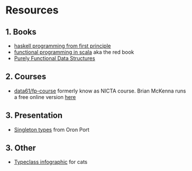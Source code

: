# Resources

## 1. Books

* [haskell programming from first principle](http://haskellbook.com/)
* [functional programming in scala](https://www.manning.com/books/functional-programming-in-scala) aka the red book
* [Purely Functional Data Structures](https://www.goodreads.com/book/show/594288.Purely_Functional_Data_Structures)


## 2. Courses

* [data61/fp-course](https://github.com/data61/fp-course) formerly know as NICTA course.
Brian McKenna runs a free online version [here](https://www.youtube.com/watch?v=NzIZzvbplSM&list=PLly9WMAVMrayYo2c-1E_rIRwBXG_FbLBW)


## 3. Presentation

* [Singleton types](https://speakerdeck.com/soronpo/twoface-values-a-bridge-between-terms-and-types) from Oron Port

## 3. Other

* [Typeclass infographic](https://github.com/tpolecat/cats-infographic) for cats

